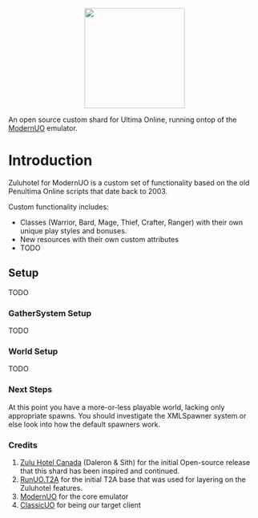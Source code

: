 <p align="center">
    <img src="https://i.imgur.com/KNDuNQs.png" width="200" height="200" >
</p>

An open source custom shard for Ultima Online, running ontop of the [ModernUO](https://github.com/modernuo/ModernUO/) emulator.

# Introduction

Zuluhotel for ModernUO is a custom set of functionality based on the old Penultima Online scripts that date back to 2003.

Custom functionality includes:

 - Classes (Warrior, Bard, Mage, Thief, Crafter, Ranger) with their own unique play styles and bonuses.
 - New resources with their own custom attributes
 - TODO
 
## Setup

TODO

### GatherSystem Setup

TODO

### World Setup

TODO

### Next Steps

At this point you have a more-or-less playable world, lacking only appropriate spawns.  You should investigate the XMLSpawner system or else look into how the default spawners work.

### Credits

1. [Zulu Hotel Canada](https://zuluhotel.ca/) (Daleron & Sith) for the initial Open-source release that this shard has been inspired and continued.
2. [RunUO.T2A](https://github.com/Grimoric/RunUO.T2A) for the initial T2A base that was used for layering on the Zuluhotel features.
3. [ModernUO](https://github.com/modernuo/ModernUO/) for the core emulator
4. [ClassicUO](https://github.com/andreakarasho/ClassicUO) for being our target client